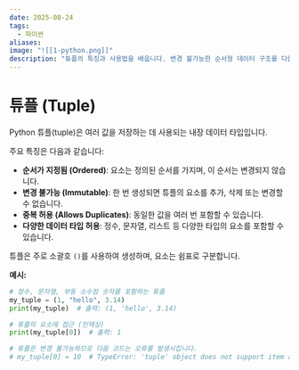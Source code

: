 ```yaml
---
date: 2025-08-24
tags:
  - 파이썬
aliases:
image: "![[1-python.png]]"
description: "튜플의 특징과 사용법을 배웁니다. 변경 불가능한 순서형 데이터 구조를 다룹니다."
---
```


# 튜플 (Tuple)

Python 튜플(tuple)은 여러 값을 저장하는 데 사용되는 내장 데이터 타입입니다.

주요 특징은 다음과 같습니다:
*   **순서가 지정됨 (Ordered)**: 요소는 정의된 순서를 가지며, 이 순서는 변경되지 않습니다.
*   **변경 불가능 (Immutable)**: 한 번 생성되면 튜플의 요소를 추가, 삭제 또는 변경할 수 없습니다.
*   **중복 허용 (Allows Duplicates)**: 동일한 값을 여러 번 포함할 수 있습니다.
*   **다양한 데이터 타입 허용**: 정수, 문자열, 리스트 등 다양한 타입의 요소를 포함할 수 있습니다.

튜플은 주로 소괄호 `()`를 사용하여 생성하며, 요소는 쉼표로 구분합니다.

**예시:**

```python
# 정수, 문자열, 부동 소수점 숫자를 포함하는 튜플
my_tuple = (1, "hello", 3.14)
print(my_tuple)  # 출력: (1, 'hello', 3.14)

# 튜플의 요소에 접근 (인덱싱)
print(my_tuple[0])  # 출력: 1

# 튜플은 변경 불가능하므로 다음 코드는 오류를 발생시킵니다.
# my_tuple[0] = 10  # TypeError: 'tuple' object does not support item assignment
```